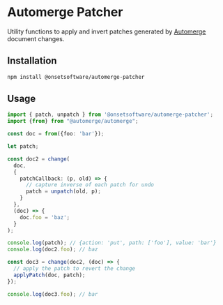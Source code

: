 # Automerge Patcher
Utility functions to apply and invert patches generated by [Automerge](https://automerge.org/) document changes.

## Installation
```bash
npm install @onsetsoftware/automerge-patcher
```

## Usage

```typescript
import { patch, unpatch } from '@onsetsoftware/automerge-patcher';
import {from} from "@automerge/automerge";

const doc = from({foo: 'bar'});

let patch;

const doc2 = change(
  doc,
  {
    patchCallback: (p, old) => {
      // capture inverse of each patch for undo
      patch = unpatch(old, p);
    }
  },
  (doc) => {
    doc.foo = 'baz';
  }
);

console.log(patch); // {action: 'put', path: ['foo'], value: 'bar'}
console.log(doc2.foo); // baz

const doc3 = change(doc2, (doc) => {
  // apply the patch to revert the change
  applyPatch(doc, patch);
});

console.log(doc3.foo); // bar


```
